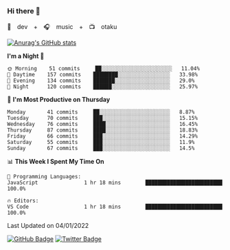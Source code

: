 ### Hi there 👋

🚀　dev　+　🎧　music　+　📺　otaku


[![Anurag's GitHub stats](https://github-readme-stats.vercel.app/api?username=koheitasaka&count_private=true&show_icons=true&theme=monokai)](https://github.com/koheitasaka/github-readme-stats)

<!--START_SECTION:waka-->
**I'm a Night 🦉** 

```text
🌞 Morning    51 commits     ██░░░░░░░░░░░░░░░░░░░░░░░   11.04% 
🌆 Daytime    157 commits    ████████░░░░░░░░░░░░░░░░░   33.98% 
🌃 Evening    134 commits    ███████░░░░░░░░░░░░░░░░░░   29.0% 
🌙 Night      120 commits    ██████░░░░░░░░░░░░░░░░░░░   25.97%

```
📅 **I'm Most Productive on Thursday** 

```text
Monday       41 commits     ██░░░░░░░░░░░░░░░░░░░░░░░   8.87% 
Tuesday      70 commits     ███░░░░░░░░░░░░░░░░░░░░░░   15.15% 
Wednesday    76 commits     ████░░░░░░░░░░░░░░░░░░░░░   16.45% 
Thursday     87 commits     ████░░░░░░░░░░░░░░░░░░░░░   18.83% 
Friday       66 commits     ███░░░░░░░░░░░░░░░░░░░░░░   14.29% 
Saturday     55 commits     ███░░░░░░░░░░░░░░░░░░░░░░   11.9% 
Sunday       67 commits     ███░░░░░░░░░░░░░░░░░░░░░░   14.5%

```


📊 **This Week I Spent My Time On** 

```text
💬 Programming Languages: 
JavaScript               1 hr 18 mins        █████████████████████████   100.0%

🔥 Editors: 
VS Code                  1 hr 18 mins        █████████████████████████   100.0%

```


 Last Updated on 04/01/2022
<!--END_SECTION:waka-->

[![GitHub Badge](https://img.shields.io/badge/GitHub-100000?style=for-the-badge&logo=github&logoColor=white)](https://github.com/koheitasaka)
[![Twitter Badge](https://img.shields.io/badge/Twitter-1DA1F2?style=for-the-badge&logo=twitter&logoColor=white)](https://twitter.com/sleep_asleep_)
